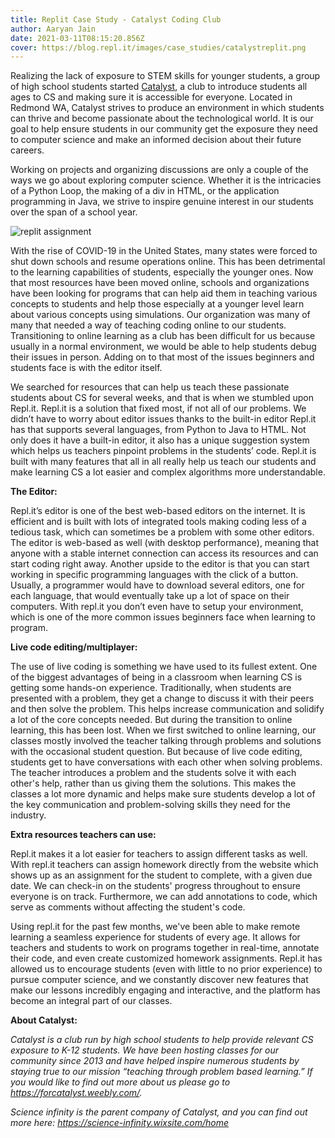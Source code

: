 ```yaml
---
title: Replit Case Study - Catalyst Coding Club
author: Aaryan Jain
date: 2021-03-11T08:15:20.856Z
cover: https://blog.repl.it/images/case_studies/catalystreplit.png
---
```


Realizing the lack of exposure to STEM skills for younger students, a group of high school students started [Catalyst](https://forcatalyst.weebly.com/), a club to introduce students all ages to CS and making sure it is accessible for everyone. Located in Redmond WA, Catalyst strives to produce an environment in which students can thrive and become passionate about the technological world. It is our goal to help ensure students in our community get the exposure they need to computer science and make an informed decision about their future careers.

Working on projects and organizing discussions are only a couple of the ways we go about exploring computer science. Whether it is the intricacies of a Python Loop, the making of a div in HTML, or the application programming in Java, we strive to inspire genuine interest in our students over the span of a school year.

![replit assignment](https://blog.repl.it/images/case_studies/catalystreplit.png)

With the rise of COVID-19 in the United States, many states were forced to shut down schools and resume operations online. This has been detrimental to the learning capabilities of students, especially the younger ones. Now that most resources have been moved online, schools and organizations have been looking for programs that can help aid them in teaching various concepts to students and help those especially at a younger level learn about various concepts using simulations. Our organization was many of many that needed a way of teaching coding online to our students. Transitioning to online learning as a club has been difficult for us because usually in a normal environment, we would be able to help students debug their issues in person. Adding on to that most of the issues beginners and students face is with the editor itself. 

We searched for resources that can help us teach these passionate students about CS for several weeks, and that is when we stumbled upon Repl.it. Repl.it is a solution that fixed most, if not all of our problems. We didn’t have to worry about editor issues thanks to the built-in editor Repl.it has that supports several languages, from Python to Java to HTML. Not only does it have a built-in editor, it also has a unique suggestion system which helps us teachers pinpoint problems in the students’ code. Repl.it is built with many features that all in all really help us teach our students and make learning CS a lot easier and complex algorithms more understandable.

**The Editor:**

Repl.it’s editor is one of the best web-based editors on the internet. It is efficient and is built with lots of integrated tools making coding less of a tedious task, which can sometimes be a problem with some other editors. The editor is web-based as well (with desktop performance), meaning that anyone with a stable internet connection can access its resources and can start coding right away. Another upside to the editor is that you can start working in specific programming languages with the click of a button. Usually, a programmer would have to download several editors, one for each language, that would eventually take up a lot of space on their computers. With repl.it you don’t even have to setup your environment, which is one of the more common issues beginners face when learning to program.

**Live code editing/multiplayer:**

The use of live coding is something we have used to its fullest extent. One of the biggest advantages of being in a classroom when learning CS is getting some hands-on experience. Traditionally, when students are presented with a problem, they get a change to discuss it with their peers and then solve the problem. This helps increase communication and solidify a lot of the core concepts needed. But during the transition to online learning, this has been lost. When we first switched to online learning, our classes mostly involved the teacher talking through problems and solutions with the occasional student question. But because of live code editing, students get to have conversations with each other when solving problems. The teacher introduces a problem and the students solve it with each other's help, rather than us giving them the solutions. This makes the classes a lot more dynamic and helps make sure students develop a lot of the key communication and problem-solving skills they need for the industry.

**Extra resources teachers can use:**

Repl.it makes it a lot easier for teachers to assign different tasks as well. With repl.it teachers can assign homework directly from the website which shows up as an assignment for the student to complete, with a given due date. We can check-in on the students' progress throughout to ensure everyone is on track. Furthermore, we can add annotations to code, which serve as comments without affecting the student's code.

Using repl.it for the past few months, we've been able to make remote learning a seamless experience for students of every age. It allows for teachers and students to work on programs together in real-time, annotate their code, and even create customized homework assignments. Repl.it has allowed us to encourage students (even with little to no prior experience) to pursue computer science, and we constantly discover new features that make our lessons incredibly engaging and interactive, and the platform has become an integral part of our classes.

**About Catalyst:**

*Catalyst is a club run by high school students to help provide relevant CS exposure to K-12 students. We have been hosting classes for our community since 2013 and have helped inspire numerous students by staying true to our mission “teaching through problem based learning.” If you would like to find out more about us please go to https://forcatalyst.weebly.com/.*

*Science infinity is the parent company of Catalyst, and you can find out more here: https://science-infinity.wixsite.com/home*


